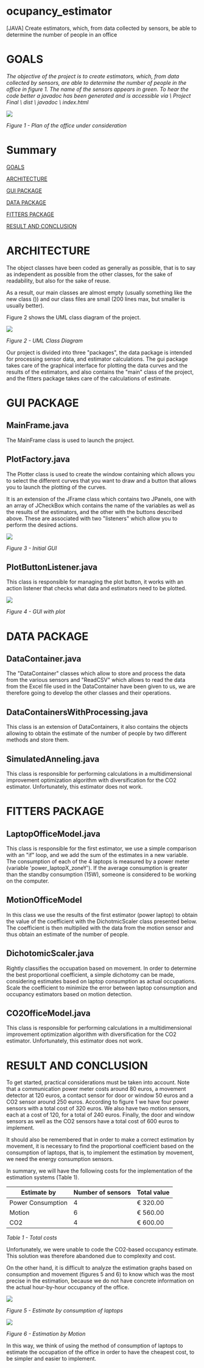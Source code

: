 # ocupancy_estimator
[JAVA] Create estimators, which, from data collected by sensors, be able to determine the number of people in an office

# GOALS

_The objective of the project is to create estimators, which, from data collected by sensors, are able to determine the number of people in the office in figure 1. The name of the sensors appears in green. To hear the code better a javadoc has been generated and is accessible via \ Project Final \ dist \ javadoc \ index.html_

![](https://raw.githubusercontent.com/rwguerra/ocupancy_estimator/main/images/office_plan.png)

_Figure 1 - Plan of the office under consideration_

# Summary

[GOALS](#goals)

[ARCHITECTURE](#architecture)

[GUI PACKAGE](#gui-package)

[DATA PACKAGE](#data-package)

[FITTERS PACKAGE](#fitters-package)

[RESULT AND CONCLUSION](#result-and-conclusion)

# ARCHITECTURE

The object classes have been coded as generally as possible, that is to say as independent as possible from the other classes, for the sake of readability, but also for the sake of reuse.

As a result, our main classes are almost empty (usually something like the new class ()) and our class files are small (200 lines max, but smaller is usually better).

Figure 2 shows the UML class diagram of the project.

![](https://raw.githubusercontent.com/rwguerra/ocupancy_estimator/main/images/uml-diagram.png)

_Figure 2 - UML Class Diagram_

Our project is divided into three &quot;packages&quot;, the data package is intended for processing sensor data, and estimator calculations. The gui package takes care of the graphical interface for plotting the data curves and the results of the estimators, and also contains the &quot;main&quot; class of the project, and the fitters package takes care of the calculations of estimate.

# GUI PACKAGE

## MainFrame.java

The MainFrame class is used to launch the project.

## PlotFactory.java

The Plotter class is used to create the window containing which allows you to select the different curves that you want to draw and a button that allows you to launch the plotting of the curves.

It is an extension of the JFrame class which contains two JPanels, one with an array of JCheckBox which contains the name of the variables as well as the results of the estimators, and the other with the buttons described above. These are associated with two &quot;listeners&quot; which allow you to perform the desired actions.

![](https://raw.githubusercontent.com/rwguerra/ocupancy_estimator/main/images/initial-gui.png)

_Figure 3 - Initial GUI_

## PlotButtonListener.java

This class is responsible for managing the plot button, it works with an action listener that checks what data and estimators need to be plotted.

![](https://raw.githubusercontent.com/rwguerra/ocupancy_estimator/main/images/gui-plot.png)


_Figure 4 - GUI with plot_

# DATA PACKAGE

## DataContainer.java

The &quot;DataContainer&quot; classes which allow to store and process the data from the various sensors and &quot;ReadCSV&quot; which allows to read the data from the Excel file used in the DataContainer have been given to us, we are therefore going to develop the other classes and their operations.

## DataContainersWithProcessing.java

This class is an extension of DataContainers, it also contains the objects allowing to obtain the estimate of the number of people by two different methods and store them.

## SimulatedAnneling.java

This class is responsible for performing calculations in a multidimensional improvement optimization algorithm with diversification for the CO2 estimator. Unfortunately, this estimator does not work.

# FITTERS PACKAGE

## LaptopOfficeModel.java

This class is responsible for the first estimator, we use a simple comparison with an &quot;if&quot; loop, and we add the sum of the estimates in a new variable. The consumption of each of the 4 laptops is measured by a power meter (variable &#39;power\_laptopX\_zoneY&#39;). If the average consumption is greater than the standby consumption (15W), someone is considered to be working on the computer.

## MotionOfficeModel

In this class we use the results of the first estimator (power laptop) to obtain the value of the coefficient with the DichotmicScaler class presented below. The coefficient is then multiplied with the data from the motion sensor and thus obtain an estimate of the number of people.

## DichotomicScaler.java

Rightly classifies the occupation based on movement. In order to determine the best proportional coefficient, a simple dichotomy can be made, considering estimates based on laptop consumption as actual occupations. Scale the coefficient to minimize the error between laptop consumption and occupancy estimators based on motion detection.

## CO2OfficeModel.java

This class is responsible for performing calculations in a multidimensional improvement optimization algorithm with diversification for the CO2 estimator. Unfortunately, this estimator does not work.

# RESULT AND CONCLUSION

To get started, practical considerations must be taken into account. Note that a communication power meter costs around 80 euros, a movement detector at 120 euros, a contact sensor for door or window 50 euros and a CO2 sensor around 250 euros. According to figure 1 we have four power sensors with a total cost of 320 euros. We also have two motion sensors, each at a cost of 120, for a total of 240 euros. Finally, the door and window sensors as well as the CO2 sensors have a total cost of 600 euros to implement.

It should also be remembered that in order to make a correct estimation by movement, it is necessary to find the proportional coefficient based on the consumption of laptops, that is, to implement the estimation by movement, we need the energy consumption sensors.

In summary, we will have the following costs for the implementation of the estimation systems (Table 1).

| **Estimate by** | **Number of sensors** | **Total value** |
| --- | --- | --- |
| Power Consumption | 4 | € 320.00 |
| Motion | 6 | € 560.00 |
| CO2 | 4 | € 600.00 |

_Table 1 - Total costs_

Unfortunately, we were unable to code the CO2-based occupancy estimate. This solution was therefore abandoned due to complexity and cost.

On the other hand, it is difficult to analyze the estimation graphs based on consumption and movement (figures 5 and 6) to know which was the most precise in the estimation, because we do not have concrete information on the actual hour-by-hour occupancy of the office.

![](https://raw.githubusercontent.com/rwguerra/ocupancy_estimator/main/images/laptops-consumption.png)

_Figure 5 - Estimate by consumption of laptops_

![](https://raw.githubusercontent.com/rwguerra/ocupancy_estimator/main/images/motion.png)

_Figure 6 - Estimation by Motion_

In this way, we think of using the method of consumption of laptops to estimate the occupation of the office in order to have the cheapest cost, to be simpler and easier to implement.
